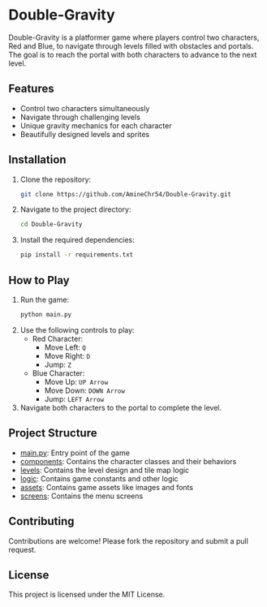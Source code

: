 # Double-Gravity

Double-Gravity is a platformer game where players control two characters, Red and Blue, to navigate through levels filled with obstacles and portals. The goal is to reach the portal with both characters to advance to the next level.

## Features

- Control two characters simultaneously
- Navigate through challenging levels
- Unique gravity mechanics for each character
- Beautifully designed levels and sprites

## Installation

1. Clone the repository:
    ```sh
    git clone https://github.com/AmineChr54/Double-Gravity.git
    ```
2. Navigate to the project directory:
    ```sh
    cd Double-Gravity
    ```
3. Install the required dependencies:
    ```sh
    pip install -r requirements.txt
    ```

## How to Play

1. Run the game:
    ```sh
    python main.py
    ```
2. Use the following controls to play:
    - Red Character:
        - Move Left: `Q`
        - Move Right: `D`
        - Jump: `Z`
    - Blue Character:
        - Move Up: `UP Arrow`
        - Move Down: `DOWN Arrow`
        - Jump: `LEFT Arrow`
3. Navigate both characters to the portal to complete the level.

## Project Structure

- [main.py](http://_vscodecontentref_/0): Entry point of the game
- [components](http://_vscodecontentref_/1): Contains the character classes and their behaviors
- [levels](http://_vscodecontentref_/2): Contains the level design and tile map logic
- [logic](http://_vscodecontentref_/3): Contains game constants and other logic
- [assets](http://_vscodecontentref_/4): Contains game assets like images and fonts
- [screens](http://_vscodecontentref_/5): Contains the menu screens

## Contributing

Contributions are welcome! Please fork the repository and submit a pull request.

## License

This project is licensed under the MIT License.